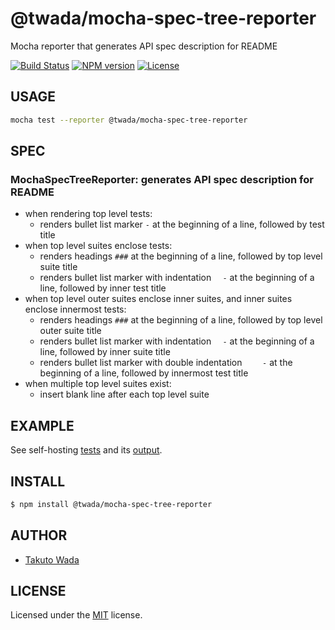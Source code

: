 @twada/mocha-spec-tree-reporter
================================

Mocha reporter that generates API spec description for README

[![Build Status][ci-image]][ci-url]
[![NPM version][npm-image]][npm-url]
[![License][license-image]][license-url]


USAGE
---------------------------------------

```sh
mocha test --reporter @twada/mocha-spec-tree-reporter
```

SPEC
---------------------------------------

### MochaSpecTreeReporter: generates API spec description for README
  - when rendering top level tests:
    - renders bullet list marker `-` at the beginning of a line, followed by test title
  - when top level suites enclose tests:
    - renders headings `###` at the beginning of a line, followed by top level suite title
    - renders bullet list marker with indentation `  -` at the beginning of a line, followed by inner test title
  - when top level outer suites enclose inner suites, and inner suites enclose innermost tests:
    - renders headings `###` at the beginning of a line, followed by top level outer suite title
    - renders bullet list marker with indentation `  -` at the beginning of a line, followed by inner suite title
    - renders bullet list marker with double indentation `    -` at the beginning of a line, followed by innermost test title
  - when multiple top level suites exist:
    - insert blank line after each top level suite


EXAMPLE
---------------------------------------

See self-hosting [tests](https://github.com/twada/mocha-spec-tree-reporter/blob/master/test/test.js) and its [output](https://github.com/twada/mocha-spec-tree-reporter/blob/master/test/fixtures/default.txt).


INSTALL
---------------------------------------

```sh
$ npm install @twada/mocha-spec-tree-reporter
```


AUTHOR
---------------------------------------
* [Takuto Wada](https://github.com/twada)


LICENSE
---------------------------------------
Licensed under the [MIT](https://twada.mit-license.org) license.

[ci-image]: https://github.com/twada/mocha-spec-tree-reporter/workflows/Node.js%20CI/badge.svg
[ci-url]: https://github.com/twada/mocha-spec-tree-reporter/actions?query=workflow%3A%22Node.js+CI%22

[npm-url]: https://www.npmjs.com/package/@twada/mocha-spec-tree-reporter
[npm-image]: https://badge.fury.io/js/%40twada%2Fmocha-spec-tree-reporter.svg

[license-url]: https://twada.mit-license.org
[license-image]: https://img.shields.io/badge/license-MIT-brightgreen.svg
